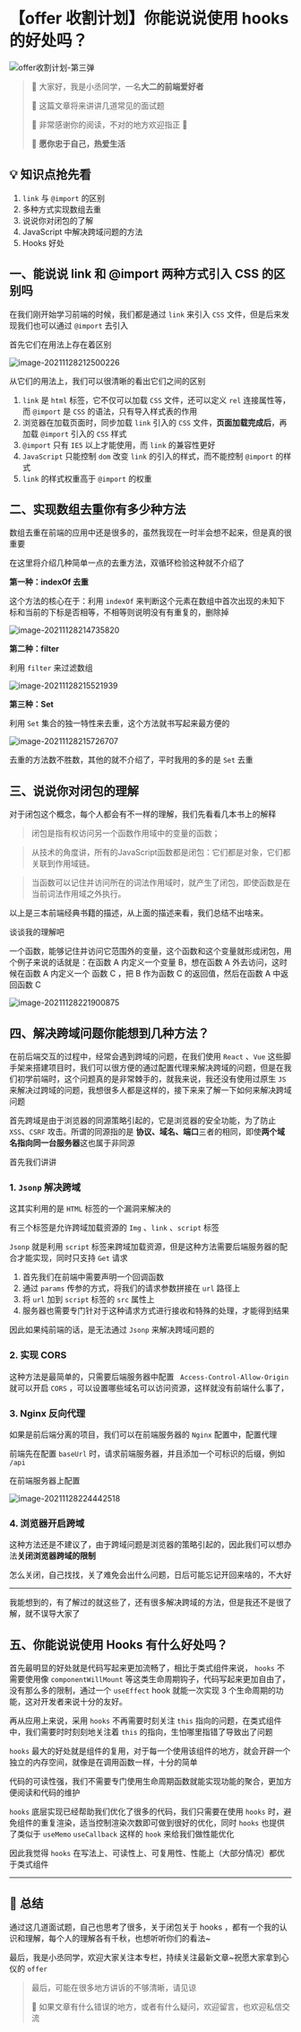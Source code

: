 # 【offer 收割计划】你能说说使用 hooks 的好处吗？

![offer收割计划-第三弹](https://ljcimg.oss-cn-beijing.aliyuncs.com/imgs/offer%E6%94%B6%E5%89%B2%E8%AE%A1%E5%88%92-%E7%AC%AC%E4%B8%89%E5%BC%B9.png)

> 📢 大家好，我是小丞同学，一名**大二的前端爱好者**
>
> 📢 这篇文章将来讲讲几道常见的面试题
>
> 📢 非常感谢你的阅读，不对的地方欢迎指正 🙏
>
> 📢 **愿你忠于自己，热爱生活**

## 💡 知识点抢先看

1. `link` 与 `@import` 的区别
3. 多种方式实现数组去重
4. 说说你对闭包的了解
5. JavaScript 中解决跨域问题的方法
6. Hooks 好处

## 一、能说说 link 和 @import 两种方式引入 CSS 的区别吗

在我们刚开始学习前端的时候，我们都是通过 `link` 来引入 `CSS` 文件，但是后来发现我们也可以通过 `@import` 去引入

首先它们在用法上存在着区别

![image-20211128212500226](https://ljcimg.oss-cn-beijing.aliyuncs.com/imgs/image-20211128212500226.png)

从它们的用法上，我们可以很清晰的看出它们之间的区别

1. `link` 是 `html` 标签，它不仅可以加载 `CSS` 文件，还可以定义 `rel` 连接属性等，而 `@import` 是 `CSS` 的语法，只有导入样式表的作用
2. 浏览器在加载页面时，同步加载 `link` 引入的 `CSS` 文件，**页面加载完成后**，再加载 `@import` 引入的 `CSS` 样式
3. `@import` 只有 `IE5` 以上才能使用，而 `link` 的兼容性更好
4. `JavaScript` 只能控制 `dom` 改变 `link` 的引入的样式，而不能控制 `@import` 的样式
5. `link` 的样式权重高于 `@import` 的权重

## 二、实现数组去重你有多少种方法

数组去重在前端的应用中还是很多的，虽然我现在一时半会想不起来，但是真的很重要

在这里将介绍几种简单一点的去重方法，双循环检验这种就不介绍了

**第一种：indexOf 去重**

这个方法的核心在于：利用 `indexOf` 来判断这个元素在数组中首次出现的未知下标和当前的下标是否相等，不相等则说明没有有重复的，删除掉

![image-20211128214735820](https://ljcimg.oss-cn-beijing.aliyuncs.com/imgs/image-20211128214735820.png)

**第二种：filter**

利用 `filter` 来过滤数组

![image-20211128215521939](https://ljcimg.oss-cn-beijing.aliyuncs.com/imgs/image-20211128215521939.png)

**第三种：Set**

利用 `Set` 集合的独一特性来去重，这个方法就书写起来最方便的

![image-20211128215726707](https://ljcimg.oss-cn-beijing.aliyuncs.com/imgs/image-20211128215726707.png)

去重的方法数不胜数，其他的就不介绍了，平时我用的多的是 `Set` 去重

## 三、说说你对闭包的理解

对于闭包这个概念，每个人都会有不一样的理解，我们先看看几本书上的解释

> 闭包是指有权访问另一个函数作用域中的变量的函数；

> 从技术的角度讲，所有的JavaScript函数都是闭包：它们都是对象，它们都关联到作用域链。

> 当函数可以记住并访问所在的词法作用域时，就产生了闭包，即使函数是在当前词法作用域之外执行。

以上是三本前端经典书籍的描述，从上面的描述来看，我们总结不出啥来。

谈谈我的理解吧

一个函数，能够记住并访问它范围外的变量，这个函数和这个变量就形成闭包，用个例子来说的话就是：在函数 A 内定义一个变量 B，想在函数 A 外去访问，这时候在函数 A 内定义一个 函数 C ，把 B 作为函数 C 的返回值，然后在函数 A 中返回函数 C

![image-20211128221900875](https://ljcimg.oss-cn-beijing.aliyuncs.com/imgs/image-20211128221900875.png)

## 四、解决跨域问题你能想到几种方法？

在前后端交互的过程中，经常会遇到跨域的问题，在我们使用 `React` 、`Vue` 这些脚手架来搭建项目时，我们可以很方便的通过配置代理来解决跨域的问题，但是在我们初学前端时，这个问题真的是非常棘手的，就我来说，我还没有使用过原生 `JS` 来解决过跨域的问题，我想很多人都是这样的，接下来来了解一下如何来解决跨域问题

首先跨域是由于浏览器的同源策略引起的，它是浏览器的安全功能，为了防止 `XSS`、`CSRF` 攻击。所谓的同源指的是 **协议、域名、端口**三者的相同，即使**两个域名指向同一台服务器**这也属于非同源

首先我们讲讲

### 1. `Jsonp` 解决跨域

这其实利用的是 `HTML` 标签的一个漏洞来解决的

有三个标签是允许跨域加载资源的 `Img` 、`link` 、`script` 标签

`Jsonp` 就是利用 `script` 标签来跨域加载资源，但是这种方法需要后端服务器的配合才能实现，同时只支持 `Get` 请求

1. 首先我们在前端中需要声明一个回调函数
2. 通过 `params` 传参的方式，将我们的请求参数拼接在 `url` 路径上
3. 将 `url` 加到 `script` 标签的 `src` 属性上
4. 服务器也需要专门针对于这种请求方式进行接收和特殊的处理，才能得到结果

因此如果纯前端的话，是无法通过 `Jsonp` 来解决跨域问题的

### 2. 实现 CORS 

这种方法是最简单的，只需要后端服务器中配置 ` Access-Control-Allow-Origin` 就可以开启 `CORS` ，可以设置哪些域名可以访问资源，这样就没有前端什么事了，

### 3. Nginx 反向代理

如果是前后端分离的项目，我们可以在前端服务器的 `Nginx` 配置中，配置代理

前端先在配置 `baseUrl` 时，请求前端服务器，并且添加一个可标识的后缀，例如 `/api`

在前端服务器上配置

![image-20211128224442518](https://ljcimg.oss-cn-beijing.aliyuncs.com/imgs/image-20211128224442518.png)

### 4. 浏览器开启跨域

这种方法还是不建议了，由于跨域问题是浏览器的策略引起的，因此我们可以想办法**关闭浏览器跨域的限制**

怎么关闭，自己找找，关了难免会出什么问题，日后可能忘记开回来啥的，不大好

---

我能想到的，有了解过的就这些了，还有很多解决跨域的方法，但是我还不是很了解，就不误导大家了

## 五、你能说说使用 Hooks 有什么好处吗？

首先最明显的好处就是代码写起来更加流畅了，相比于类式组件来说， `hooks` 不需要使用像 `componentWillMount` 等这类生命周期钩子，代码写起来更加自由了，没有那么多的限制，通过一个 `useEffect` hook 就能一次实现 3 个生命周期的功能，这对开发者来说十分的友好。

再从应用上来说，采用 `hooks` 不再需要时刻关注 `this` 指向的问题，在类式组件中，我们需要时时刻刻地关注着 `this` 的指向，生怕哪里指错了导致出了问题

`hooks` 最大的好处就是组件的复用，对于每一个使用该组件的地方，就会开辟一个独立的内存空间，就像是在调用函数一样，十分的简单

代码的可读性强，我们不需要专门使用生命周期函数就能实现功能的聚合，更加方便阅读和代码的维护

`hooks` 底层实现已经帮助我们优化了很多的代码，我们只需要在使用 `hooks` 时，避免组件的重复渲染，适当控制渲染次数即可做到很好的优化，同时 `hooks` 也提供了类似于 `useMemo` `useCallback` 这样的 `hook` 来给我们做性能优化

因此我觉得 `hooks` 在写法上、可读性上、可复用性、性能上（大部分情况）都优于类式组件

---

## 📖 总结

通过这几道面试题，自己也思考了很多，关于闭包关于 hooks ，都有一个我的认识和理解，每个人的理解各有千秋，也想听听你们的看法~

最后，我是小丞同学，欢迎大家关注本专栏，持续关注最新文章~祝愿大家拿到心仪的 `offer`

> 最后，可能在很多地方讲诉的不够清晰，请见谅
>
> 💌 如果文章有什么错误的地方，或者有什么疑问，欢迎留言，也欢迎私信交流
